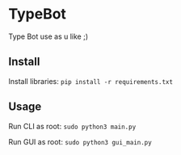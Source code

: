 # TypeBot
Type Bot use as u like ;)

## Install 

Install libraries: `pip install -r requirements.txt`

## Usage
Run CLI as root: `sudo python3 main.py`

Run GUI as root: `sudo python3 gui_main.py`
